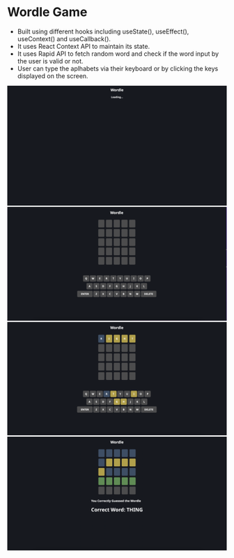 # Wordle Game

- Built using different hooks including useState(), useEffect(), useContext() and useCallback().
- It uses React Context API to maintain its state.
- It uses Rapid API to fetch random word and check if the word input by the user is valid or not.
- User can type the aplhabets via their keyboard or by clicking the keys displayed on the screen.

![loading](screenshots/loading.png)
![First](./screenshots/empty.png)
![Second](./screenshots/middle.png)
![Third](screenshots/result.png)

